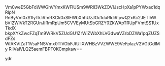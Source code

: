 Vm0weE5GbFdWWGhVYmxKWFlUSm9WRll3WkZOVlJscHpXa1pPYWxac1dqRlpN
RnByVm0xS1IyTkliRmRXCk0xSlFWbXhhUzJOc1duRldiRlpwQ2xKc2JETlhW
bVI2WlVkT2RGUnJiRmRpUm5CVVEyMUtSbGRZY0ZkWApTRUpFVmtSS1UxTkdX
bkpXYkZwcFZqTm9WRkV5ZUdGU1ZrWlZWbXhLVGdwaVZrbDZWa1pqZUZSdFZs
WlAKVlZaT1VsaFNSVmx0TlVObFJtUllXWHBzVVZWWE9VeFplazV2VGtGdlMy
RllValVLQ25aemFBPT0KCmpkaw==

ydr